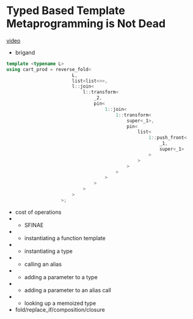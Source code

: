 # Typed Based Template Metaprogramming is Not Dead

[video](https://www.youtube.com/watch?v=EtU4RDCCsiU&index=20&list=PL_AKIMJc4roXJldxjJGtH8PJb4dY6nN1D)

* brigand
```c++
template <typename L>
using cart_prod = reverse_fold<
                        L, 
                        list<list<>>,
                        l::join<
                            l::transform<
                                _2,
                                pin<
                                    1::join<
                                        1::transform<
                                            super<_1>,
                                            pin<
                                                list<
                                                    1::push_front<
                                                        _1, 
                                                        super<_1>
                                                    >
                                                >
                                            >
                                        >
                                    >
                                >
                            >
                        >
                    >;

```

* cost of operations
* + SFINAE
* + instantiating a function template
* + instantiating a type
* + calling an alias
* + adding a parameter to a type
* + adding a parameter to an alias call
* + looking up a memoized type
* fold/replace_if/composition/closure
